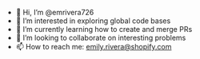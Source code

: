- 👋 Hi, I’m @emrivera726
- 👀 I’m interested in exploring global code bases
- 🌱 I’m currently learning how to create and merge PRs
- 💞️ I’m looking to collaborate on interesting problems
- 📫 How to reach me: emily.rivera@shopify.com

<!---
emrivera726/emrivera726 is a ✨ special ✨ repository because its `README.md` (this file) appears on your GitHub profile.
You can click the Preview link to take a look at your changes.
--->
